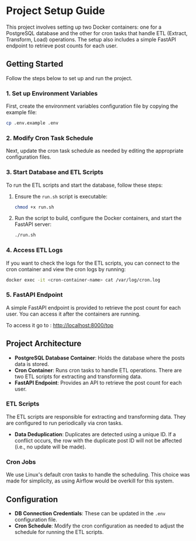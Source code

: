# Project Setup Guide

This project involves setting up two Docker containers: one for a PostgreSQL database and the other for cron tasks that handle ETL (Extract, Transform, Load) operations. The setup also includes a simple FastAPI endpoint to retrieve post counts for each user.

## Getting Started

Follow the steps below to set up and run the project.

### 1. Set up Environment Variables

First, create the environment variables configuration file by copying the example file:

```bash
cp .env.example .env
````

### 2. Modify Cron Task Schedule

Next, update the cron task schedule as needed by editing the appropriate configuration files.

### 3. Start Database and ETL Scripts

To run the ETL scripts and start the database, follow these steps:

1. Ensure the `run.sh` script is executable:

   ```bash
   chmod +x run.sh
   ```

2. Run the script to build, configure the Docker containers, and start the FastAPI server:

   ```bash
   ./run.sh
   ```

### 4. Access ETL Logs

If you want to check the logs for the ETL scripts, you can connect to the cron container and view the cron logs by running:

```bash
docker exec -it <cron-container-name> cat /var/log/cron.log
```

### 5. FastAPI Endpoint

A simple FastAPI endpoint is provided to retrieve the post count for each user. You can access it after the containers are running.

To access it go to : [http://localhost:8000/top](http://localhost:8000/top)

## Project Architecture

* **PostgreSQL Database Container**: Holds the database where the posts data is stored.
* **Cron Container**: Runs cron tasks to handle ETL operations. There are two ETL scripts for extracting and transforming data.
* **FastAPI Endpoint**: Provides an API to retrieve the post count for each user.

### ETL Scripts

The ETL scripts are responsible for extracting and transforming data. They are configured to run periodically via cron tasks.

* **Data Deduplication**: Duplicates are detected using a unique ID. If a conflict occurs, the row with the duplicate post ID will not be affected (i.e., no update will be made).

### Cron Jobs

We use Linux's default cron tasks to handle the scheduling. This choice was made for simplicity, as using Airflow would be overkill for this system.

## Configuration

* **DB Connection Credentials**: These can be updated in the `.env` configuration file.
* **Cron Schedule**: Modify the cron configuration as needed to adjust the schedule for running the ETL scripts.


